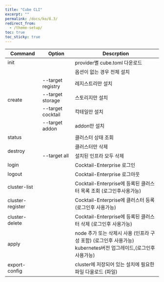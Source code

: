 ```yaml
---
title: "Cube CLI"
excerpt: ""
permalink: /docs/ko/8.3/
redirect_from:
  - /theme-setup/
toc: true
toc_sticky: true
---
```


<table>
	<thead>
	<tr class="header">
		<th>Command</th>
		<th>Option</th>
		<th>Descrption</th>
	</tr>
	</thead>
	<tbody>
	<tr>
		<td>init</td>
		<td></td>
		<td>provider별 cube.toml 다운로드</td>
	</tr>
	<tr>
		<td rowspan="5">create
		</td>
		<td></td>
		<td>옵션이 없는 경우 전체 설치</td>
	</tr>
	<tr>
		<td>--target registry</td>
		<td>레지스트리만 설치</td>
	</tr>
	<tr>
		<td>--target storage</td>
		<td>스토리지만 설치</td>
	</tr>
	<tr>
		<td>--target cocktail</td>
		<td>칵테일만 설치</td>
	</tr>
	<tr>
		<td>--target addon</td>
		<td>addon만 설치</td>
	</tr>
	<tr>
		<td>status</td>
		<td></td>
		<td>클러스터 상태 조회</td>
	</tr>
	<tr>
		<td rowspan="2">destroy</td>
		<td></td>
		<td>클러스터만 삭제</td>
	</tr>
	<tr>
		<td>--target all</td>
		<td>설치된 인프라 모두 삭제</td>
	</tr>
	<tr>
		<td>login</td>
		<td></td>
		<td>Cocktail-Enterprise 로그인</td>
	</tr>
	<tr>
		<td>logout</td>
		<td></td>
		<td>Cocktail-Enterprise 로그아웃</td>
	</tr>
	<tr>
		<td>cluster-list</td>
		<td></td>
		<td>Cocktail-Enterprise에 등록된  클러스터 목록 조회 (로그인후사용가능)</td>
	</tr>
	<tr>
		<td>
			<div>
				<div>cluster-register</div>
			</div>
		</td>
		<td></td>
		<td>Cocktail-Enterprise에 클러스터 등록 (로그인후 사용가능)</td>
	</tr>
	<tr>
		<td>cluster-delete</td>
		<td></td>
		<td>Cocktail-Enterprise에 등록된 클러스터 삭제 (로그인후 사용가능)</td>
	</tr>
	<tr>
		<td>apply</td>
		<td></td>
		<td>node 추가 또는 삭제시 사용 (인프라 구성 포함) (로그인후 사용가능) <br/>
		    kubernetes버전 업그레이드,(로그인후 사용가능)</td>
	</tr>
	<tr>
		<td>export-config</td>
		<td></td>
		<td>cluster에 저장되어 있는 설치에 필요한 파일 다울로드 (파일)</td>
	</tr>
	</tbody>
</table>